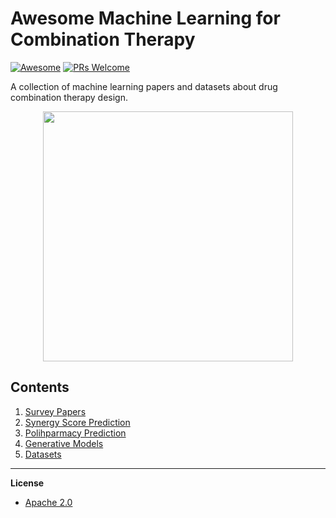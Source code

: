 # Awesome Machine Learning for Combination Therapy
[![Awesome](https://cdn.rawgit.com/sindresorhus/awesome/d7305f38d29fed78fa85652e3a63e154dd8e8829/media/badge.svg)](https://github.com/sindresorhus/awesome)
[![PRs Welcome](https://img.shields.io/badge/PRs-welcome-brightgreen.svg?style=flat-square)](http://makeapullrequest.com)

A collection of machine learning papers and datasets about drug combination therapy design.

<p align="center">
  <img width="400" src="https://www.nridigital.com/wp-content/uploads/2018/10/pill.jpg">
</p>

## Contents  

1. [Survey Papers](https://github.com/AstraZeneca/awesome-machine-learning-for-combination-therapy/blob/master/chapters/survey.md)  
2. [Synergy Score Prediction](https://github.com/AstraZeneca/awesome-machine-learning-for-combination-therapy/blob/master/chapters/synergy.md)  
3. [Polihparmacy Prediction](https://github.com/AstraZeneca/awesome-machine-learning-for-combination-therapy/blob/master/chapters/polipharmacy.md)
4. [Generative Models](https://github.com/AstraZeneca/awesome-machine-learning-for-combination-therapy/blob/master/chapters/generative.md)
5. [Datasets](https://github.com/AstraZeneca/awesome-machine-learning-for-combination-therapy/blob/master/chapters/dataset.md)  

--------------------------------------------------------------------------------

**License**

- [Apache 2.0](https://github.com/AstraZeneca/awesome-machine-learning-for-combination-therapy/blob/master/LICENSE)
